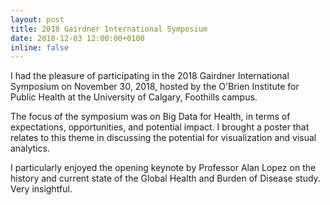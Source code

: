 ```yaml
---
layout: post
title: 2018 Gairdner International Symposium
date: 2018-12-03 12:00:00+0100
inline: false
---
```

I had the pleasure of participating in the 2018 Gairdner International Symposium on November 30, 2018, hosted by the O'Brien Institute for Public Health at the University of Calgary, Foothills campus.

The focus of the symposium was on Big Data for Health, in terms of expectations, opportunities, and potential impact. I brought a poster that relates to this theme in discussing the potential for visualization and visual analytics.

I particularly enjoyed the opening keynote by Professor Alan Lopez on the history and current state of the Global Health and Burden of Disease study. Very insightful.
